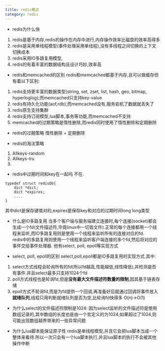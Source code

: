 ```yaml
---
title: redis概述
category: redis
--- 
```

- redis为什么快
1. redis是基于内存,redis的操作在内存中进行,内存操作效率比磁盘的效率高得多
2. redis是采用单线程模型(事件处理采用单线程),没有多线程之间切换的上下文切换成本
3. redis采用IO多路复用模型,
4. redis的有着丰富的数据结构且设计巧妙,效率高

- redis和memcached的区别
redis和memcached都基于内存,且可以做缓存但有着以下区别:
1. redis支持更丰富的数据类型(string, set, zset, list, hash, geo, bitmap, hyperloglog);而memcached只支持key-value
2. redis有持久化功能(aof,rdb);而memcached没有,服务宕机了数据就丢失了
3. redis原生支持集群
4. redis支持订阅模型,lua脚本,事务等功能,而memcached不支持
5. memcached的过期策略是惰性删除,而redis同时使用了惰性删除和定期删除

- redis的过期策略
惰性删除 + 定期删除

- redis的淘汰策略
1. Allkeys-random
2. Allkeys-lru
3. 

- redis中过期时间和key在一起吗
不在.  
```
typedef struct redisDb{
    dict *dict;  
    dict *expires;
    ....
}
```
其中dict是保存键值对的,expires是保存key和对应的过期时间long long类型  

- 什么是IO多路复用
当多个客户端与服务端建立连接时,每个连接(socket)都会生成一个fd(文件描述符,毕竟linux中一切皆文件).正常的每个连接都用一个线程来监听,而IO多路复用则是使用一个线程来监听所有的连接对应的fd.  
redis中的多路复用则使用一个线程来监听客户端连接的多个fd,然后将对应的事件交给事件处理器.
他有select, poll, epoll等实现方式

- select, poll, epoll的区别
select,poll,epoll都是IO多路复用的实现方式.其中:
1. select方式线程会轮询所有的fd(所以fd越高,性能越低,线性降低),并检测是否有事件.并且select最多只支持1024个fd
2. poll方式线程也是轮询fd,但是**没有最大文件描述符数量的限制**,因其基于链表存储
3. epoll方式不轮询fd,而是为fd提供一个回调,再准备好后就通过回调将事件放入**就绪队列**,线程只用判断就绪队列是否为空,比轮询fd快得多 O(n)->O(1)

- 为什么select的文件描述符限制是1024:
因为select监听的文件描述符是使用数组记录的,其中数组的长度也是由一个宏定义的为1024;如果超过了1024,则可能出现数组越界带来的一些异常问题

- 为什么lua脚本能保证原子性
redis是单线程模型,并且它会把lua脚本当成一个整体来看待.所以一次只会有一个lua脚本执行,并且lua脚本的执行不会被其他操作中断
